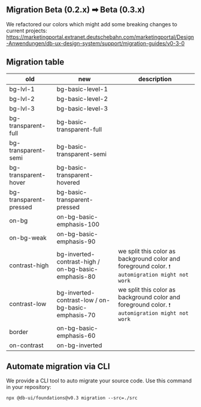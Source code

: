 <!--
SPDX-FileCopyrightText: 2025 DB Systel GmbH

SPDX-License-Identifier: Apache-2.0
-->

## Migration Beta (0.2.x) ➡ Beta (0.3.x)

We refactored our colors which might add some breaking changes to current projects: <https://marketingportal.extranet.deutschebahn.com/marketingportal/Design-Anwendungen/db-ux-design-system/support/migration-guides/v0-3-0>

## Migration table

| old                    | new                                                 | description                                                                                     |
| ---------------------- | --------------------------------------------------- | ----------------------------------------------------------------------------------------------- |
| bg-lvl-1               | bg-basic-level-1                                    |                                                                                                 |
| bg-lvl-2               | bg-basic-level-2                                    |                                                                                                 |
| bg-lvl-3               | bg-basic-level-3                                    |                                                                                                 |
| bg-transparent-full    | bg-basic-transparent-full                           |                                                                                                 |
| bg-transparent-semi    | bg-basic-transparent-semi                           |                                                                                                 |
| bg-transparent-hover   | bg-basic-transparent-hovered                        |                                                                                                 |
| bg-transparent-pressed | bg-basic-transparent-pressed                        |                                                                                                 |
| on-bg                  | on-bg-basic-emphasis-100                            |                                                                                                 |
| on-bg-weak             | on-bg-basic-emphasis-90                             |                                                                                                 |
| contrast-high          | bg-inverted-contrast-high / on-bg-basic-emphasis-80 | we split this color as background color and foreground color. `❗ automigration might not work` |
| contrast-low           | bg-inverted-contrast-low / on-bg-basic-emphasis-70  | we split this color as background color and foreground color. `❗ automigration might not work` |
| border                 | on-bg-basic-emphasis-60                             |                                                                                                 |
| on-contrast            | on-bg-inverted                                      |                                                                                                 |

## Automate migration via CLI

We provide a CLI tool to auto migrate your source code. Use this command in your repository:

```shell
npx @db-ui/foundations@v0.3 migration --src=./src
```
